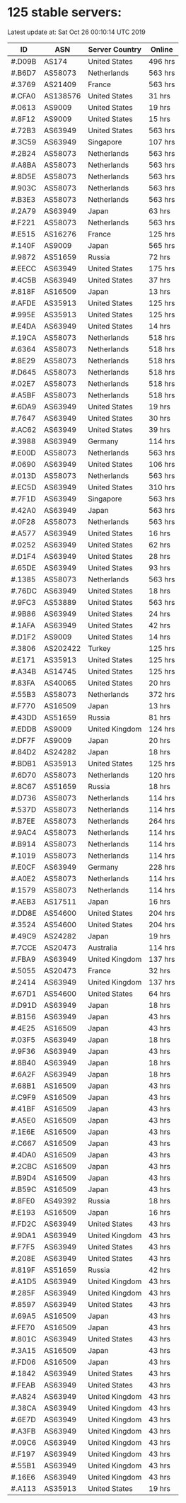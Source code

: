 # 125 stable servers:

Latest update at: Sat Oct 26 00:10:14 UTC 2019

| ID | ASN | Server Country | Online |
| -- | --- | -------------- | ------ |
| #.D09B | AS174 | United States | 496 hrs |
| #.B6D7 | AS58073 | Netherlands | 563 hrs |
| #.3769 | AS21409 | France | 563 hrs |
| #.CFA0 | AS138576 | United States | 31 hrs |
| #.0613 | AS9009 | United States | 19 hrs |
| #.8F12 | AS9009 | United States | 15 hrs |
| #.72B3 | AS63949 | United States | 563 hrs |
| #.3C59 | AS63949 | Singapore | 107 hrs |
| #.2B24 | AS58073 | Netherlands | 563 hrs |
| #.A8BA | AS58073 | Netherlands | 563 hrs |
| #.8D5E | AS58073 | Netherlands | 563 hrs |
| #.903C | AS58073 | Netherlands | 563 hrs |
| #.B3E3 | AS58073 | Netherlands | 563 hrs |
| #.2A79 | AS63949 | Japan | 63 hrs |
| #.F221 | AS58073 | Netherlands | 563 hrs |
| #.E515 | AS16276 | France | 125 hrs |
| #.140F | AS9009 | Japan | 565 hrs |
| #.9872 | AS51659 | Russia | 72 hrs |
| #.EECC | AS63949 | United States | 175 hrs |
| #.4C5B | AS63949 | United States | 37 hrs |
| #.818F | AS16509 | Japan | 13 hrs |
| #.AFDE | AS35913 | United States | 125 hrs |
| #.995E | AS35913 | United States | 125 hrs |
| #.E4DA | AS63949 | United States | 14 hrs |
| #.19CA | AS58073 | Netherlands | 518 hrs |
| #.6364 | AS58073 | Netherlands | 518 hrs |
| #.8E29 | AS58073 | Netherlands | 518 hrs |
| #.D645 | AS58073 | Netherlands | 518 hrs |
| #.02E7 | AS58073 | Netherlands | 518 hrs |
| #.A5BF | AS58073 | Netherlands | 518 hrs |
| #.6DA9 | AS63949 | United States | 19 hrs |
| #.7647 | AS63949 | United States | 30 hrs |
| #.AC62 | AS63949 | United States | 39 hrs |
| #.3988 | AS63949 | Germany | 114 hrs |
| #.E00D | AS58073 | Netherlands | 563 hrs |
| #.0690 | AS63949 | United States | 106 hrs |
| #.013D | AS58073 | Netherlands | 563 hrs |
| #.EC5D | AS63949 | United States | 310 hrs |
| #.7F1D | AS63949 | Singapore | 563 hrs |
| #.42A0 | AS63949 | Japan | 563 hrs |
| #.0F28 | AS58073 | Netherlands | 563 hrs |
| #.A577 | AS63949 | United States | 16 hrs |
| #.0252 | AS63949 | United States | 62 hrs |
| #.D1F4 | AS63949 | United States | 28 hrs |
| #.65DE | AS63949 | United States | 93 hrs |
| #.1385 | AS58073 | Netherlands | 563 hrs |
| #.76DC | AS63949 | United States | 18 hrs |
| #.9FC3 | AS53889 | United States | 563 hrs |
| #.9B86 | AS63949 | United States | 24 hrs |
| #.1AFA | AS63949 | United States | 42 hrs |
| #.D1F2 | AS9009 | United States | 14 hrs |
| #.3806 | AS202422 | Turkey | 125 hrs |
| #.E171 | AS35913 | United States | 125 hrs |
| #.A34B | AS14745 | United States | 125 hrs |
| #.83FA | AS40065 | United States | 20 hrs |
| #.55B3 | AS58073 | Netherlands | 372 hrs |
| #.F770 | AS16509 | Japan | 13 hrs |
| #.43DD | AS51659 | Russia | 81 hrs |
| #.EDDB | AS9009 | United Kingdom | 124 hrs |
| #.DF7F | AS9009 | Japan | 20 hrs |
| #.84D2 | AS24282 | Japan | 18 hrs |
| #.BDB1 | AS35913 | United States | 125 hrs |
| #.6D70 | AS58073 | Netherlands | 120 hrs |
| #.8C67 | AS51659 | Russia | 18 hrs |
| #.D736 | AS58073 | Netherlands | 114 hrs |
| #.537D | AS58073 | Netherlands | 114 hrs |
| #.B7EE | AS58073 | Netherlands | 264 hrs |
| #.9AC4 | AS58073 | Netherlands | 114 hrs |
| #.B914 | AS58073 | Netherlands | 114 hrs |
| #.1019 | AS58073 | Netherlands | 114 hrs |
| #.E0CF | AS63949 | Germany | 228 hrs |
| #.A0E2 | AS58073 | Netherlands | 114 hrs |
| #.1579 | AS58073 | Netherlands | 114 hrs |
| #.AEB3 | AS17511 | Japan | 16 hrs |
| #.DD8E | AS54600 | United States | 204 hrs |
| #.3524 | AS54600 | United States | 204 hrs |
| #.49C9 | AS24282 | Japan | 19 hrs |
| #.7CCE | AS20473 | Australia | 114 hrs |
| #.FBA9 | AS63949 | United Kingdom | 137 hrs |
| #.5055 | AS20473 | France | 32 hrs |
| #.2414 | AS63949 | United Kingdom | 137 hrs |
| #.67D1 | AS54600 | United States | 64 hrs |
| #.D91D | AS63949 | Japan | 18 hrs |
| #.B156 | AS63949 | Japan | 43 hrs |
| #.4E25 | AS16509 | Japan | 43 hrs |
| #.03F5 | AS63949 | Japan | 18 hrs |
| #.9F36 | AS63949 | Japan | 43 hrs |
| #.8B40 | AS63949 | Japan | 18 hrs |
| #.6A2F | AS63949 | Japan | 18 hrs |
| #.68B1 | AS16509 | Japan | 43 hrs |
| #.C9F9 | AS16509 | Japan | 43 hrs |
| #.41BF | AS16509 | Japan | 43 hrs |
| #.A5E0 | AS16509 | Japan | 43 hrs |
| #.1E6E | AS16509 | Japan | 43 hrs |
| #.C667 | AS16509 | Japan | 43 hrs |
| #.4DA0 | AS16509 | Japan | 43 hrs |
| #.2CBC | AS16509 | Japan | 43 hrs |
| #.B9D4 | AS16509 | Japan | 43 hrs |
| #.B59C | AS16509 | Japan | 43 hrs |
| #.8FE0 | AS49392 | Russia | 18 hrs |
| #.E193 | AS16509 | Japan | 16 hrs |
| #.FD2C | AS63949 | United States | 43 hrs |
| #.9DA1 | AS63949 | United Kingdom | 43 hrs |
| #.F7F5 | AS63949 | United States | 43 hrs |
| #.208E | AS63949 | United States | 43 hrs |
| #.819F | AS51659 | Russia | 42 hrs |
| #.A1D5 | AS63949 | United Kingdom | 43 hrs |
| #.285F | AS63949 | United Kingdom | 43 hrs |
| #.8597 | AS63949 | United States | 43 hrs |
| #.69A5 | AS16509 | Japan | 43 hrs |
| #.FE70 | AS16509 | Japan | 43 hrs |
| #.801C | AS63949 | United States | 43 hrs |
| #.3A15 | AS16509 | Japan | 43 hrs |
| #.FD06 | AS16509 | Japan | 43 hrs |
| #.1842 | AS63949 | United States | 43 hrs |
| #.FEAB | AS63949 | United States | 43 hrs |
| #.A824 | AS63949 | United Kingdom | 43 hrs |
| #.38CA | AS63949 | United Kingdom | 43 hrs |
| #.6E7D | AS63949 | United Kingdom | 43 hrs |
| #.A3FB | AS63949 | United Kingdom | 43 hrs |
| #.09C6 | AS63949 | United Kingdom | 43 hrs |
| #.F197 | AS63949 | United Kingdom | 43 hrs |
| #.55B1 | AS63949 | United Kingdom | 43 hrs |
| #.16E6 | AS63949 | United Kingdom | 43 hrs |
| #.A113 | AS35913 | United States | 19 hrs |

